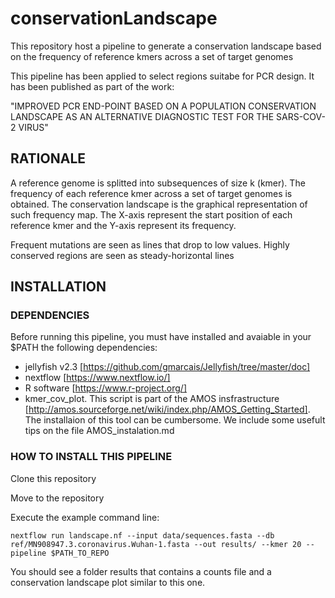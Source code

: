 # conservationLandscape

This repository host a pipeline to generate a conservation landscape based on the frequency of reference kmers across a set of target genomes

This pipeline has been applied to select regions suitabe for PCR design. It has been published as part of the work:

"IMPROVED PCR END-POINT BASED ON A POPULATION CONSERVATION LANDSCAPE AS AN ALTERNATIVE DIAGNOSTIC TEST FOR THE SARS-COV-2 VIRUS"


## RATIONALE

A reference genome is splitted into subsequences of size k (kmer). The frequency of each reference kmer across a set of target genomes is obtained. The conservation landscape is the graphical representation of such frequency map. The X-axis represent the start position of each reference kmer and the Y-axis represent its frequency.

Frequent mutations are seen as lines that drop to low values. Highly conserved regions are seen as steady-horizontal lines


## INSTALLATION

### DEPENDENCIES

Before running this pipeline, you must have installed and avaiable in your $PATH the following dependencies:

 - jellyfish v2.3 [https://github.com/gmarcais/Jellyfish/tree/master/doc]
 - nextflow [https://www.nextflow.io/]
 - R software [https://www.r-project.org/]
 - kmer_cov_plot. This script is part of the AMOS insfrastructure [http://amos.sourceforge.net/wiki/index.php/AMOS_Getting_Started]. The installaion of this tool can be cumbersome. We include some usefult tips on the file AMOS_instalation.md


### HOW TO INSTALL THIS PIPELINE

Clone this repository

Move to the repository

Execute the example command line:

````
nextflow run landscape.nf --input data/sequences.fasta --db ref/MN908947.3.coronavirus.Wuhan-1.fasta --out results/ --kmer 20 --pipeline $PATH_TO_REPO
````

You should see a folder results that contains a counts file and a conservation landscape plot similar to this one.

